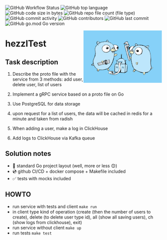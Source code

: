 ![GitHub Workflow Status](https://img.shields.io/github/workflow/status/sanyarise/hezzlTest/Go)
![GitHub top language](https://img.shields.io/github/languages/top/sanyarise/hezzlTest)
![GitHub code size in bytes](https://img.shields.io/github/languages/code-size/sanyarise/hezzlTest)
![GitHub repo file count (file type)](https://img.shields.io/github/directory-file-count/sanyarise/hezzlTest)
![GitHub commit activity](https://img.shields.io/github/commit-activity/m/sanyarise/hezzlTest)
![GitHub contributors](https://img.shields.io/github/contributors/sanyarise/hezzlTest)
![GitHub last commit](https://img.shields.io/github/last-commit/sanyarise/hezzlTest)
![GitHub go.mod Go version](https://img.shields.io/github/go-mod/go-version/sanyarise/hezzlTest)

<img align="right" width="50%" src="./images/image.jpeg">

# hezzlTest
 
## Task description

1. Describe the proto file with the service from 3 methods: add user, delete user, list of users

2. Implement a gRPC service based on a proto file on Go

3. Use PostgreSQL for data storage

4. upon request for a list of users, the data will be cached in redis for a minute and taken from radish

5. When adding a user, make a log in ClickHouse

6. Add logs to ClickHouse via Kafka queue

## Solution notes

- :book: standard Go project layout (well, more or less :blush:)
- :cd: github CI/CD + docker compose + Makefile included
- :white_check_mark: tests with mocks included

## HOWTO

- run service with tests and client `make run`
- in client type kind of operation (create (then the number of users to create), delete (to delete user type id), all (show all saving users), ch (show logs from clickhouse), exit)
- run service without client `make up`
- run tests `make test`


